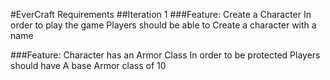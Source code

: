 #EverCraft Requirements
##Iteration 1
###Feature: Create a Character
In order to play the game
Players should be able to
Create a character with a name

###Feature: Character has an Armor Class
In order to be protected
Players should have
A base Armor class of 10
